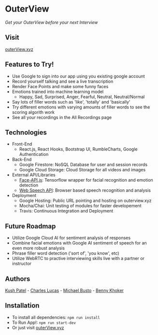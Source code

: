 # OuterView

_Get your OuterView before your next Interview_

## Visit

[outerView.xyz](https://www.outerview.xyz/)

## Features to Try!

- Use Google to sign into our app using you existing google account
- Record yourself talking and see a live transcription
- Render Face Points and make some funny faces
- Emotions trained into machine learning model
  - Happy, Sad, Surprised, Anger, Fearful, Neutral, Neutral/Normal
- Say lots of filler words such as 'like', 'totally' and 'basically'
- Try different emotions with varying amounts of filler words to see the scoring algorith work
- See all your recordings in the All Recordings page

## Technologies

- Front-End
  - React.js, React Hooks, Bootstrap UI, RumbleCharts, Google Authentication
- Back-End
  - Google Firestore: NoSQL Database for user and session records
  - Google Cloud Storage: Cloud Storage for all videos and images
- External API/Libraries
  - [Face-API.js](https://github.com/justadudewhohacks/face-api.js/): Tensorflow wrapper for facial recognition and emotion detection
  - [Web Speech API](https://developer.mozilla.org/en-US/docs/Web/API/Web_Speech_API/Using_the_Web_Speech_API): Browser based speech recognition and analysis
- Deployment
  - Google Hosting: Public URL pointing and hosting on outerview.xyz
  - Mocha/Chai: Unit testing of modules for faster developement
  - Travis: Continuous Integration and Deployment

## Future Roadmap

- Utilize Google Cloud AI for sentiment analysis of responses
- Combine facial emotions with Google AI sentiment of speech for an even more robust analysis
- Phrase filler word detection ('sort of', 'you know', etc)
- Utilize WebRTC to practive interviewing skills live with a partner or instructor

## Authors

[Kush Patel](https://www.linkedin.com/in/kushpatel21/) - [Charles Lucas](https://www.linkedin.com/in/charleslucas1/) - [Michael Busto](https://www.linkedin.com/in/michael-busto/) - [Benny Khoker](https://www.linkedin.com/in/benny-khoker/)

## Installation

- To install all dependencies: `npm run install`
- To Run App!: `npm run start-dev`
- Or just visit [outerView.xyz](https://www.outerview.xyz/)

